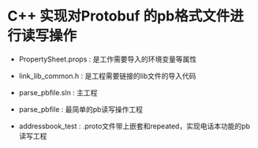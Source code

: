 # C++ 实现对Protobuf 的pb格式文件进行读写操作

- PropertySheet.props : 是工作需要导入的环境变量等属性

- link_lib_common.h : 是工程需要链接的lib文件的导入代码

- parse_pbfile.sln : 主工程

- parse_pbfile : 最简单的pb读写操作工程

- addressbook_test : .proto文件带上嵌套和repeated，实现电话本功能的pb读写工程

  ​